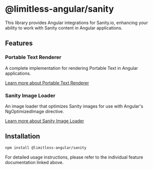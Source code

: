 # @limitless-angular/sanity

This library provides Angular integrations for Sanity.io, enhancing your ability to work with Sanity content in Angular applications.

## Features

### Portable Text Renderer

A complete implementation for rendering Portable Text in Angular applications.

[Learn more about Portable Text Renderer](./portabletext/README.md)

### Sanity Image Loader

An image loader that optimizes Sanity images for use with Angular's NgOptimizedImage directive.

[Learn more about Sanity Image Loader](./image-loader/README.md)

## Installation

```bash
npm install @limitless-angular/sanity
```

For detailed usage instructions, please refer to the individual feature documentation linked above.
